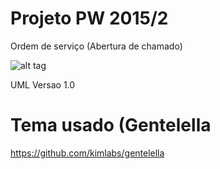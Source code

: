 # Projeto PW 2015/2

Ordem de serviço (Abertura de chamado)

![alt tag](http://i.imgur.com/2Ms96x0.jpg)

UML Versao 1.0


# Tema usado (Gentelella

https://github.com/kimlabs/gentelella
